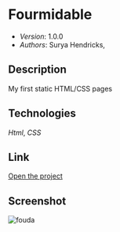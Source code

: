 Fourmidable
=====
* *Version*: 1.0.0
* *Authors*: Surya Hendricks, 

Description
----
My first static HTML/CSS pages  

Technologies
----
*Html*, *CSS*

Link 
----

[Open the project](https://suryahendricks.github.io/fourmidable/)

Screenshot
----

![fouda](https://user-images.githubusercontent.com/54063721/72417659-9fcffd00-3779-11ea-8789-4e6c74ffaa7f.png)





